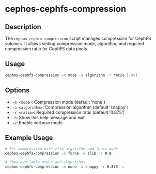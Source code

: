 # cephos-cephfs-compression

## Description

The `cephos-cephfs-compression` script manages compression for CephFS volumes. It allows setting compression mode, algorithm, and required compression ratio for CephFS data pools.

## Usage

```bash
cephos-cephfs-compression -m mode -a algorithm -r ratio [-hv]
```

## Options

- `-m <mode>`: Compression mode (default 'none')
- `-a <algorithm>`: Compression algorithm (default 'snappy')
- `-r <ratio>`: Required compression ratio (default '0.875')
- `-h`: Show this help message and exit
- `-v`: Enable verbose mode

## Example Usage

```bash
# Set compression with zlib algorithm and force mode
cephos-cephfs-compression -m force -a zlib -r 0.9

# Show available modes and algorithms
cephos-cephfs-compression -m none -a snappy -r 0.875 -v
```
